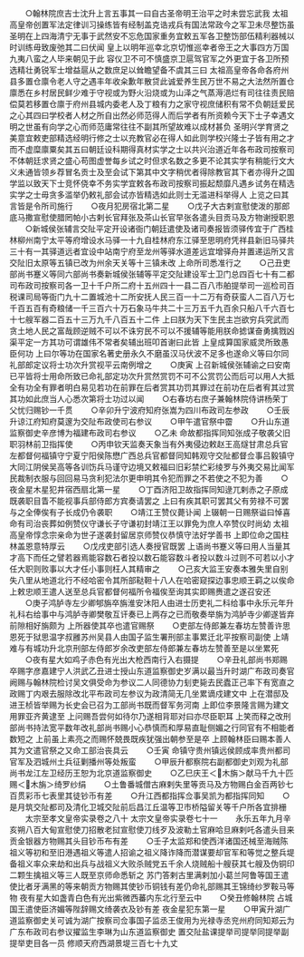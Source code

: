 <!-- { "loadSidebar": true } -->
　　○翰林院庶吉士沈升上言五事其一曰自古圣帝明王治平之时未尝忘武我  太祖高皇帝创置军法定律训习操练皆有经制盖克诰戎兵有国法常政今之军卫未尽整饬虽  圣明在上四海清宁无事于武然安不忘危国家重务宜敕五军各卫整饬部伍精利器械以时训练毋致废弛其二曰伏闻  皇上以明年巡幸北京切惟巡幸者帝王之大事四方万国九夷八蛮之人毕来朝见于此  容仪卫不可不慎盛京卫扈驾官军之外更宜于各卫所预选精壮勇锐军士增益扈从之数庶足以耸瞻望备不虞其三曰  太祖高皇帝各命各府州县多置仓廪令老人守之遇丰年收籴歉年散贷此诚爱养生民万世不易之大法然所置仓廪悉在乡村居民鲜少难于守视或为野火沿烧或为山泽之气蒸溽浥烂有司往往责民赔偿莫若移置仓廪于府州县城内委老人及丁粮有力之家守视庶储积有常不负朝廷爱民之心其四曰学校者人材之所自出然必师范得人而后学者有所资赖今天下士子幸遇文明之世虽有向学之心而师范庸常往往不副其所望故难以成材甚负  圣明兴学育贤之美意宜敕吏部精选经明行修之士以充教官必在得人如此则学校兴隆士子皆有用之才而不虚糜廪粟矣其五曰朝廷设科期得真材实学之士以共兴治道近年各布政司按察司不体朝廷求贤之盛心苟图虚誉每乡试之时但求名数之多更不论其实学有稍能行文大义未通皆领乡荐冒名贡士及至会试下第其中文字稍优者得除教官其下者亦得升之国学监以致天下士竞怀侥幸不务实学宜敕各布政司按察司振起颓靡凡遇乡试务在精选实学之士毋贪多滥举仍敕礼部会试亦皆精选如此则士无滥进科举得人  上览之曰其言皆是令所司施行
　　○夜月犯房宿北第二星
　　○戊子大古剌宣慰使泼的那郎底马撒宣慰使腊罔帕小古剌长官拜张及茶山长官早张各遣头目贡马及方物谢授职恩
　　○新城侯张辅言交阯平定开设诸衙门朝廷遣使及诸司奏报皆须驿传宜于广西桂林柳州南宁太平等府增设水马驿一十九自桂林府东江驿至思明府凭祥县新旧马驿共三十有一其驿道远者宜设中站南宁府至龙州等驿水道差远宜增驿舟并置递运所又言交阯旧太原等五镇已改为州余天关等十三镇未改  上命所司悉准行之
　　○己丑吏部尚书蹇义等同六部尚书奏新城侯张辅等平定交阯建设军士卫门总四百七十有二都司布政司按察司各一卫十千户所二府十五州四十一县二百八市舶提举司一巡检司百税课司局等衙门九十二置城池十二所安抚人民三百一十二万有奇获蛮人二百八万七千百五百有奇粮储一千三百六十万石象马牛共二十三万五千九百余只船八千六百七十七艘军器二百五十三万九千八百五十二件  上曰朕为天下生民主岂欲穷兵究武而贪土地人民之富哉顾逆贼不可以不诛穷民不可以不援辅等能用朕命摅谋奋勇擒戮凶渠平定一方其功可谓雄伟不常者矣辅出班叩首谢曰此皆  上皇成算国家威灵所致愚臣何功  上曰尔等功在国家名著史册永久不磨虽汉马伏波不足多也遂命义等曰尔同礼部郎定议将士功次升赏视平云南例增之
　　○庚寅  上召新城侯张辅谕之曰安南已平皆将士用命所致已命礼部定功次升赏然赏罚不可不公赏罚公而后可以用人大抵全有功全有罪者明白易见若功在前罪在后者赏其功罚其罪过在前功在后者宥其过赏其功如此庶当人心悉次第将士功过以闻
　　○右春坊右庶子兼翰林院侍讲杨荣丁父忧归赐钞一千贯
　　○辛卯升宁波府知府张嵩为四川布政司左参政
　　○壬辰升谅江府知府莫邃为交阯布政使司右参议
　　○甲午遣官祭中霤
　　○升山东道监察御史辛彦博为福建布政司右参议
　　○乙未  命故都指挥同知张成子敬袭父旧职羽林前卫指挥使
　　○丙申钦天监奏天象当有外夷侵边敕赵王高燧甘肃总兵官左都督何福镇守宁夏宁阳侯陈懋广西总兵官都督同知韩观守交阯都督佥事吕毅镇守大同江阴侯吴高等各训饬兵马谨守边境又敕福曰旧彩禁纻彩绫罗与外夷交易比闻军民裁制衣服与回回易马贪利犯法尔更申明其令犯而罪之不若使之不犯为善
　　○夜金星木星犯井宿西扇北第一星
　　○丁酉济阳卫故指挥同知逯兀剌赤之子原成既袭职目眚不能视事兵部侍郎方宾奏请罢之  上曰有疾其职可罢其父有劳禄不可罢与之全俸俟有子长成仍令袭职
　　○靖江王赞仪薨讣闻  上辍朝一日赐祭谥曰悼喜命有司治丧葬如例赞仪守谦长子守谦初封靖江王以罪免为庶人卒赞仪时尚幼  太祖高皇帝惇念宗亲命为世子遂袭封留居京师赞仪恭慎守法好学善书  上即位命之国柱林盖恩意特厚云
　　○戊戌吏部引选人奏授官既罢  上语尚书蹇义等曰用人当量其才高下而任之譬若器焉能容数石者投以数石能容数斗者投以数斗过则不可若以小才任大职则败事以大才任小事则枉人其精审之
　　○己亥大监王安奏本雅失里自别失八里从地道北行不经哈密令其所部鞑靼十八人在哈密窥探边事忠顺王羁之以俟命  上敕忠顺王遣人送至总兵官都督何福所令福俟至询其实即赐赉遣之遂召安还
　　○庚子鸿胪寺左少卿郇旃卒旃淮安沐阳人由进士历吏礼二科给事中永乐元年升礼科右给事中与鸿胪寺卿樊敬互讦奏已上两存之已而敬奏举旃为鸿胪寺少卿遂皆弃前隙相好旃颇为  上所器使其卒也遣官赐祭
　　○吏部左侍郎兼左春坊左赞善许思恩死于狱思温字叔雝苏州吴县人由国子监生署刑部主事累迁北平按察司副使  上靖难与有城功升北京刑部左侍郎岁余改吏部左侍郎兼左春坊左赞善至是以坐累死
　　○夜有星大如鸡子赤色有光出大枪西南行入右摄提
　　○辛丑礼部尚书郑赐卒赐字彦嘉建宁人洪武乙丑进士授山东道监察御史岁满以最当升时湖广布政司奏官阙赐与翰林院检讨吴文俱受命为参议二人同德协力刬吏毙去民蠹正己率下有宽直之政赐丁内艰去服除改北平布政司左参议为政清简无几坐累谪戍建文中  上在潜邸及进王桢皆举赐为长史会已召为工部尚书既而督军务河南  上即位李景隆言赐为建文用罪亚齐黄逮至  上问赐吾尝何如待尔乃遂相背耶对曰亦尽臣职耳  上笑而释之改刑部尚书持法宽平数年改礼部尚书赐小心恭慎而和厚易直耻侧媚之行同官有不相能者数短之  上前虽上素亮之而赐怀兢畏既疾犹强出朝参至是卒  上顾翰林臣曰赐本善人其为文遣官祭之又命工部治丧具云
　　○壬寅  命镇守贵州镇远侯顾成率贵州都司官军及泗城州土兵征剿播州等处叛蛮
　　○甲辰升都察院右副都御史刘观为礼部尚书龙江左卫经历王恕为北京道监察御史
　　○乙巳庆王＜木旃＞献马千九十匹赐＜木旃＞绮罗纱绢
　　○土鲁番城僧古麻剌失里等贡马及方物赐白金百两钞七百贯彩币七表里其徒钞币有差
　　○升江西都指挥佥事吴凯为都指挥同知
　　○是月筑交阯都司及清化卫城交阯前后昌江丘温等卫市桥隘留关等千户所各宜排栅
　　太宗至孝文皇帝实录卷之八十
太宗文皇帝实录卷七十一
　　永乐五年九月辛亥朔八百大甸宣慰使刀招散老挝宣慰使刀线歹及波勒土官麻哈旦麻剌吒各遣头目来贡金银器方物赐其头目钞币布有差
　　○壬子太监郑和使西洋诸国还械至海贼陈祖义等初和至旧港遇祖义等遣人招谕之祖义降诈降而潜谋要却官军和等觉之整兵堤备祖义率众来劫和出兵与战祖义大败杀贼党五千余人烧贼船十艘获其七艘及伪铜印二颗生擒祖义等三人既至京师命悉斩之  苏门答剌古里满剌加小葛兰阿鲁等国王遣使比者牙满黑的等来朝贡方物赐其使钞币铜钱有差仍命礼部赐其王锦绮纱罗鞍马等物  夜有星大如盏青白色有光出紫微西蕃内东北行至云中
　　○癸丑修翰林院  占城国王遣使臣济媚等陛辞赐文绮袭衣及钞有差  夜金星犯东第一星
　　○甲寅升湖广道监察御史关可诚为湖广按察司佥事国子监丞王俊用为光禄寺丞兖州府同知郑云为广东布政司右参议擢监生李琳为山东道监察御史  置交阯盐课提举司提举同提举副提举吏目各一员  修顺天府西湖景堤三百七十九丈

